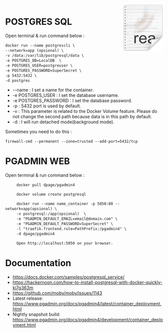 <img src="icon.png" align="right" />

# POSTGRES SQL
Open terminal & run command below :

```
docker run --name postgrescli \ 
--network=app (opsional) \
-v /data:/var/lib/postgresql/data \
-e POSTGRES_DB=LocalDB  \
-e POSTGRES_USER=postgreuser \ 
-e POSTGRES_PASSWORD=SuperSecret \
-p 5432:5432 \
-d postgres
```
- --name : I set a name for the container.
- -e POSTGRES_USER : I set the database username.
- -e POSTGRES_PASSWORD : I set the database password.
- -p : 5432 port is used by default. 
- -v : This parameter is related to the Docker Volume feature. Please do not change the second path because data is in this path by default.
- -d : I will run detached mode(background mode). 

Sometimes you need to do this :
```
firewall-cmd --permanent --zone=trusted --add-port=5432/tcp
```

# PGADMIN WEB

Open terminal & run command below :

```
     docker pull dpage/pgadmin4
```
```
     docker volume create postgresql
```
```
     docker run --name name_container -p 5050:80 --network=app(opsional) \
     -v postgresql:/app(opsional)  \ 
     -e "PGADMIN_DEFAULT_EMAIL=email@domain.com" \
     -e "PGADMIN_DEFAULT_PASSWORD=SuperSecret" \
     -l "traefik.frontend.rule=PathPrefix:/pgadmin4" \
     -d dpage/pgadmin4
```
```
     Open http://localhost:5050 on your browser. 
```

# Documentation

- https://docs.docker.com/samples/postgresql_service/
- https://hackernoon.com/how-to-install-postgresql-with-docker-quickly-ki7g363m
- https://github.com/moby/moby/issues/1143
- Latest release: https://www.pgadmin.org/docs/pgadmin4/latest/container_deployment.html
- Nightly snapshot build: https://www.pgadmin.org/docs/pgadmin4/development/container_deployment.html
